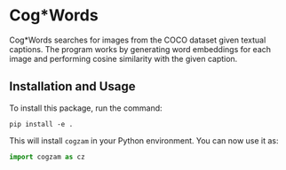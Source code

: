 # Cog*Words

Cog*Words searches for images from the COCO dataset given textual captions. The program works by generating word embeddings for each image and performing cosine similarity with the given caption.

## Installation and Usage
To install this package, run the command:

```shell
pip install -e .
```

This will install `cogzam` in your Python environment. You can now use it as:

```python
import cogzam as cz
```
